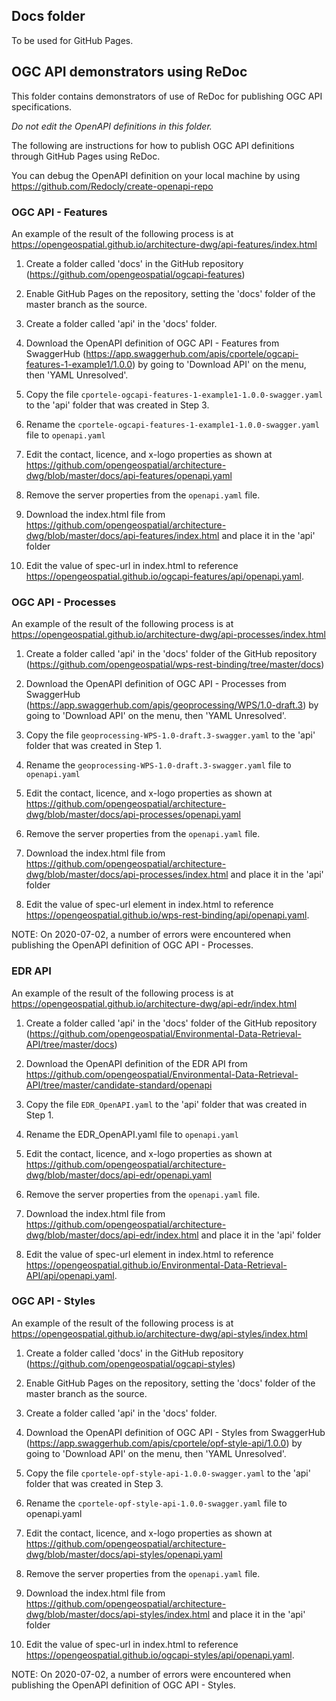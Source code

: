 ## Docs folder

To be used for GitHub Pages.

## OGC API demonstrators using ReDoc

This folder contains demonstrators of use of ReDoc for publishing OGC API specifications.

*Do not edit the OpenAPI definitions in this folder.*


The following are instructions for how to publish OGC API definitions through GitHub Pages using ReDoc.

You can debug the OpenAPI definition on your local machine by using https://github.com/Redocly/create-openapi-repo


### OGC API - Features

An example of the result of the following process is at https://opengeospatial.github.io/architecture-dwg/api-features/index.html

1. Create a folder called 'docs' in the GitHub repository (https://github.com/opengeospatial/ogcapi-features)

2. Enable GitHub Pages on the repository, setting the 'docs' folder of the master branch as the source.

3. Create a folder called 'api' in the 'docs' folder.

4. Download the OpenAPI definition of OGC API - Features from SwaggerHub (https://app.swaggerhub.com/apis/cportele/ogcapi-features-1-example1/1.0.0) by going to 'Download API' on the menu, then 'YAML Unresolved'.

5. Copy the file `cportele-ogcapi-features-1-example1-1.0.0-swagger.yaml` to the 'api' folder that was created in Step 3.

6. Rename the `cportele-ogcapi-features-1-example1-1.0.0-swagger.yaml` file to `openapi.yaml`

7. Edit the contact, licence, and x-logo properties as shown at https://github.com/opengeospatial/architecture-dwg/blob/master/docs/api-features/openapi.yaml

8. Remove the server properties from the `openapi.yaml` file.

9. Download the index.html file from https://github.com/opengeospatial/architecture-dwg/blob/master/docs/api-features/index.html and place it in the 'api' folder

10. Edit the value of spec-url in index.html to reference https://opengeospatial.github.io/ogcapi-features/api/openapi.yaml.


### OGC API - Processes

An example of the result of the following process is at https://opengeospatial.github.io/architecture-dwg/api-processes/index.html

1. Create a folder called 'api' in the 'docs' folder of the GitHub repository (https://github.com/opengeospatial/wps-rest-binding/tree/master/docs)

2. Download the OpenAPI definition of OGC API - Processes from SwaggerHub (https://app.swaggerhub.com/apis/geoprocessing/WPS/1.0-draft.3) by going to 'Download API' on the menu, then 'YAML Unresolved'.

3. Copy the file `geoprocessing-WPS-1.0-draft.3-swagger.yaml` to the 'api' folder that was created in Step 1.

4. Rename the `geoprocessing-WPS-1.0-draft.3-swagger.yaml` file to `openapi.yaml`

5. Edit the contact, licence, and x-logo properties as shown at https://github.com/opengeospatial/architecture-dwg/blob/master/docs/api-processes/openapi.yaml

6. Remove the server properties from the `openapi.yaml` file.

7. Download the index.html file from https://github.com/opengeospatial/architecture-dwg/blob/master/docs/api-processes/index.html  and place it in the 'api' folder

8. Edit the value of spec-url element in index.html to reference https://opengeospatial.github.io/wps-rest-binding/api/openapi.yaml.


NOTE: On 2020-07-02, a number of errors were encountered when publishing the OpenAPI definition of OGC API - Processes.



### EDR API

An example of the result of the following process is at https://opengeospatial.github.io/architecture-dwg/api-edr/index.html

1. Create a folder called 'api' in the 'docs' folder of the GitHub repository (https://github.com/opengeospatial/Environmental-Data-Retrieval-API/tree/master/docs)

2. Download the OpenAPI definition of the EDR API from https://github.com/opengeospatial/Environmental-Data-Retrieval-API/tree/master/candidate-standard/openapi

3. Copy the file `EDR_OpenAPI.yaml` to the 'api' folder that was created in Step 1.

4. Rename the EDR_OpenAPI.yaml file to `openapi.yaml`

5. Edit the contact, licence, and x-logo properties as shown at https://github.com/opengeospatial/architecture-dwg/blob/master/docs/api-edr/openapi.yaml

6. Remove the server properties from the `openapi.yaml` file.

7. Download the index.html file from https://github.com/opengeospatial/architecture-dwg/blob/master/docs/api-edr/index.html  and place it in the 'api' folder

8. Edit the value of spec-url element in index.html to reference https://opengeospatial.github.io/Environmental-Data-Retrieval-API/api/openapi.yaml.



### OGC API - Styles

An example of the result of the following process is at https://opengeospatial.github.io/architecture-dwg/api-styles/index.html

1. Create a folder called 'docs' in the GitHub repository (https://github.com/opengeospatial/ogcapi-styles)

2. Enable GitHub Pages on the repository, setting the 'docs' folder of the master branch as the source.

3. Create a folder called 'api' in the 'docs' folder.

4. Download the OpenAPI definition of OGC API - Styles from SwaggerHub (https://app.swaggerhub.com/apis/cportele/opf-style-api/1.0.0) by going to 'Download API' on the menu, then 'YAML Unresolved'.

5. Copy the file `cportele-opf-style-api-1.0.0-swagger.yaml` to the 'api' folder that was created in Step 3.

6. Rename the `cportele-opf-style-api-1.0.0-swagger.yaml` file to openapi.yaml

7. Edit the contact, licence, and x-logo properties as shown at https://github.com/opengeospatial/architecture-dwg/blob/master/docs/api-styles/openapi.yaml

8. Remove the server properties from the `openapi.yaml` file.

9. Download the index.html file from https://github.com/opengeospatial/architecture-dwg/blob/master/docs/api-styles/index.html and place it in the 'api' folder

10. Edit the value of spec-url in index.html to reference https://opengeospatial.github.io/ogcapi-styles/api/openapi.yaml.

NOTE: On 2020-07-02, a number of errors were encountered when publishing the OpenAPI definition of OGC API - Styles.



